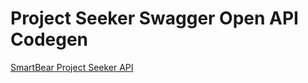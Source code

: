 # Project Seeker Swagger Open API Codegen

[SmartBear Project Seeker API](https://app.swaggerhub.com/apis/JORGEMARTIN99/project-seeker_api/1.0)
